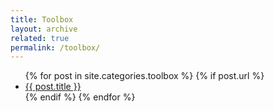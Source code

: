 ```yaml
---
title: Toolbox
layout: archive
related: true
permalink: /toolbox/
---
```


<ul>
  {% for post in site.categories.toolbox %}
    {% if post.url %}
        <li><a href="{{ post.url }}">{{ post.title }}</a></li>
    {% endif %}
  {% endfor %}
</ul>
